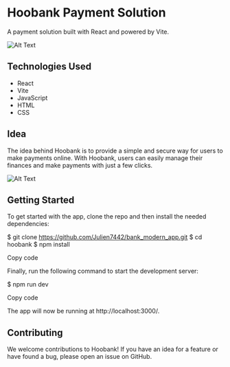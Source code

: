 # Hoobank Payment Solution

A payment solution built with React and powered by Vite.

![Alt Text](https://i.ibb.co/QmssMxF/hoobank1.jpg)

## Technologies Used

- React
- Vite
- JavaScript
- HTML
- CSS

## Idea

The idea behind Hoobank is to provide a simple and secure way for users to make payments online. With Hoobank, users can easily manage their finances and make payments with just a few clicks.

![Alt Text](https://i.ibb.co/CQgzHQK/hoobank2.jpg)

## Getting Started

To get started with the app, clone the repo and then install the needed dependencies:

$ git clone https://github.com/Julien7442/bank_modern_app.git
$ cd hoobank
$ npm install

Copy code

Finally, run the following command to start the development server:

$ npm run dev

Copy code

The app will now be running at http://localhost:3000/.

## Contributing

We welcome contributions to Hoobank! If you have an idea for a feature or have found a bug, please open an issue on GitHub.
